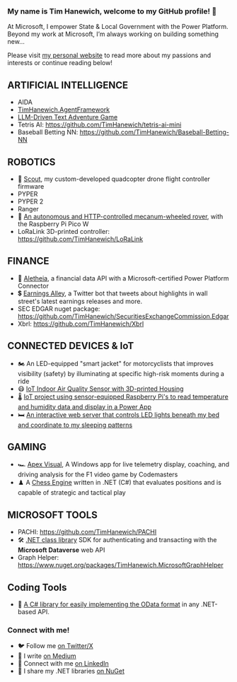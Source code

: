 ### My name is Tim Hanewich, welcome to my GitHub profile! 👋
At Microsoft, I empower State & Local Government with the Power Platform. Beyond my work at Microsoft, I’m always working on building something new...

Please visit [my personal website](https://timhanewich.github.io/) to read more about my passions and interests or continue reading below!

## ARTIFICIAL INTELLIGENCE
- AIDA
- [TimHanewich.AgentFramework](https://github.com/TimHanewich/TimHanewich.AgentFramework)
- [LLM-Driven Text Adventure Game](https://github.com/TimHanewich/LLM-TAG)
- Tetris AI: https://github.com/TimHanewich/tetris-ai-mini
- Baseball Betting NN: https://github.com/TimHanewich/Baseball-Betting-NN

## ROBOTICS
- 🚁 [Scout](https://medium.com/@timhanewich/my-greatest-engineering-accomplishment-the-scout-flight-controller-d8937fb45b24), my custom-developed quadcopter drone flight controller firmware
- PYPER
- PYPER 2
- Ranger
- 🤖 [An autonomous and HTTP-controlled mecanum-wheeled rover](https://youtu.be/aail1p8Snfg), with the Raspberry Pi Pico W
- LoRaLink 3D-printed controller: https://github.com/TimHanewich/LoRaLink

## FINANCE
- 🔗 [Aletheia](https://aletheiaapi.com/), a financial data API with a Microsoft-certified Power Platform Connector 
- 💲 [Earnings Alley](https://twitter.com/EarningsAlley?s=20&t=bwCZPkYYZ-xK9WZpRiQWHg), a Twitter bot that tweets about highlights in wall street's latest earnings releases and more.
- SEC EDGAR nuget package: https://github.com/TimHanewich/SecuritiesExchangeCommission.Edgar
- Xbrl: https://github.com/TimHanewich/Xbrl

## CONNECTED DEVICES & IoT
- 🏍️ An LED-equipped "smart jacket" for motorcyclists that improves visibility (safety) by illuminating at specific high-risk moments during a ride
- 😷 [IoT Indoor Air Quality Sensor with 3D-printed Housing](https://github.com/TimHanewich/air-quality-box)
- 🌡️ [IoT project using sensor-equipped Raspberry Pi's to read temperature and humidity data and display in a Power App](https://youtu.be/BYmdi3mYHhM)
- 🛏️ [An interactive web server that controls LED lights beneath my bed and coordinate to my sleeping patterns](https://github.com/TimHanewich/bed-light-server)

## GAMING
- 🏎️ [Apex Visual](https://apps.microsoft.com/store/detail/apex-visual/9P5BLJV6W9B5), A Windows app for live telemetry display, coaching, and driving analysis for the F1 video game by Codemasters
- ♟️ A [Chess Engine](https://github.com/TimHanewich/TimHanewich.Chess) written in .NET (C#) that evaluates positions and is capable of strategic and tactical play

## MICROSOFT TOOLS
- PACHI: https://github.com/TimHanewich/PACHI
- 🛠️ [.NET class library](https://github.com/TimHanewich/TimHanewich.Cds) SDK for authenticating and transacting with the **Microsoft Dataverse** web API
- Graph Helper: https://www.nuget.org/packages/TimHanewich.MicrosoftGraphHelper

## Coding Tools
- 🧰 [A C# library for easily implementing the OData format](https://github.com/TimHanewich/TimHanewich.OData) in any .NET-based API.

### Connect with me!
- 🐦 Follow me [on Twitter/X](https://twitter.com/TimHanewich)
- 🔖 I write [on Medium](https://timhanewich.medium.com/)
- 💼 Connect with me [on LinkedIn](http://linkedin.com/in/TimHanewich)
- 🔧 I share my .NET libraries [on NuGet](https://www.nuget.org/profiles/TimHanewich)


<!--
**TimHanewich/TimHanewich** is a ✨ _special_ ✨ repository because its `README.md` (this file) appears on your GitHub profile.

Here are some ideas to get you started:

- 🔭 I’m currently working on ...
- 🌱 I’m currently learning ...
- 👯 I’m looking to collaborate on ...
- 🤔 I’m looking for help with ...
- 💬 Ask me about ...
- 📫 How to reach me: ...
- 😄 Pronouns: ...
- ⚡ Fun fact: ...
-->
